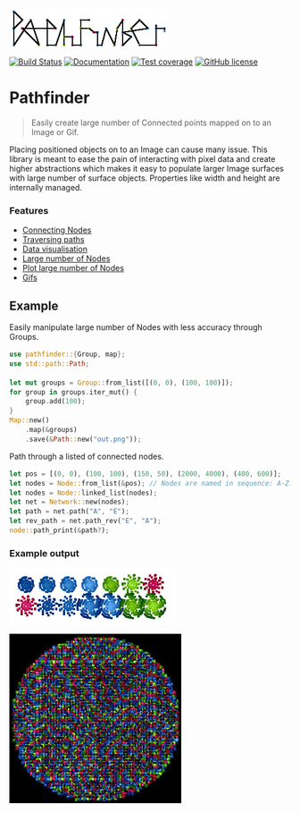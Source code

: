 ![Logo of the project](examples/out/hello_world.png)

[![Build Status](https://travis-ci.org/pontuslaestadius/pathfinder.svg?branch=master)](https://travis-ci.org/pontuslaestadius/pathfinder)
[![Documentation](https://img.shields.io/badge/docs.rs-latest-blue.svg)](https://docs.rs/pathfinder/latest/pathfinder/)
[![Test coverage](https://img.shields.io/badge/Tarpaulin%20Coverage-64-yellow.svg)](https://github.com/xd009642/tarpaulin)
[![GitHub license](https://img.shields.io/github/license/pontuslaestadius/pathfinder.svg)](https://github.com/pontuslaestadius/pathfinder/blob/master/LICENSE)


# Pathfinder

> Easily create large number of Connected points mapped on to an Image or Gif.


Placing positioned objects on to an Image can cause many issue. This library is meant 
to ease the pain of interacting with pixel data and create higher abstractions which
makes it easy to populate larger Image surfaces with large number of surface objects.
Properties like width and height are internally managed.


### Features

* [Connecting Nodes](https://github.com/pontuslaestadius/pathfinder/blob/master/examples/hello_world.rs)
* [Traversing paths](https://github.com/pontuslaestadius/pathfinder/blob/master/examples/mvp.rs)
* [Data visualisation](https://github.com/pontuslaestadius/pathfinder/blob/master/examples/git_log.rs)
* [Large number of Nodes](https://github.com/pontuslaestadius/pathfinder/blob/master/examples/random.rs)
* [Plot large number of Nodes](https://github.com/pontuslaestadius/pathfinder/blob/master/examples/node_plot.rs)
* [Gifs](https://github.com/pontuslaestadius/pathfinder/blob/master/examples/hello_world_gif.rs)


## Example

Easily manipulate large number of Nodes with less accuracy through Groups.

```rust
use pathfinder::{Group, map};
use std::path::Path;

let mut groups = Group::from_list([(0, 0), (100, 100)]);
for group in groups.iter_mut() {
    group.add(100);
}
Map::new()
    .map(&groups)
    .save(&Path::new("out.png"));
```

Path through a listed of connected nodes.

```rust
let pos = [(0, 0), (100, 100), (150, 50), (2000, 4000), (400, 600)];
let nodes = Node::from_list(&pos); // Nodes are named in sequence: A-Z.
let nodes = Node::linked_list(nodes);
let net = Network::new(nodes);
let path = net.path("A", "E");
let rev_path = net.path_rev("E", "A");
node::path_print(&path?);
```


### Example output

![Node plot](examples/out/node_plot.gif "Gif")

![Groups](examples/out/random.jpg "Groups")

